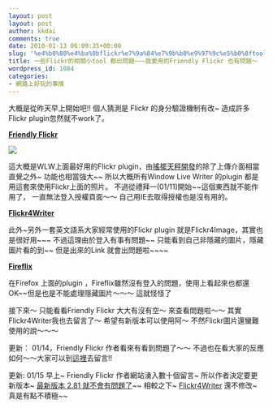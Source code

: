 ```yaml
---
layout: post
layout: post
author: kkdai
comments: true
date: 2010-01-13 06:09:35+00:00
slug: '%e4%b8%80%e4%ba%9bflickr%e7%9a%84%e7%9b%b8%e9%97%9c%e5%b0%8ftool-%e9%83%bd%e5%87%ba%e5%95%8f%e9%a1%8c%e6%88%91%e6%84%9b%e7%94%a8%e7%9a%84friendly-flickr-%e4%b9%9f%e6%9c%89%e5%95%8f%e9%a1%8c'
title: 一些Flickr的相關小tool 都出問題~~~我愛用的Friendly Flickr 也有問題～
wordpress_id: 1084
categories:
- 網路上好玩的事情
---
```


大概是從昨天早上開始吧!! 個人猜測是 Flickr 的身分驗證機制有改~ 造成許多Flickr plugin忽然就不work了。

 

**[Friendly Flickr](http://richielin-programer.blogspot.com/search/label/Friendly.Flickr)**

 

![](http://farm3.static.flickr.com/2706/4268417334_9d09ee9a61_o.jpg)

 

這大概是WLW上面最好用的Flickr plugin，由[搖擺天秤開發](http://richielin-programer.blogspot.com/search/label/Friendly.Flickr)的除了上傳介面相當直覺之外~ 功能也相當強大~~ 所以大概所有Window Live Writer 的plugin 都是用這套來使用Flickr上面的照片。 不過從禮拜一(01/11)開始~~這個東西就不能作用了， 一直無法登入授權頁面～～ 自己用IE去取得授權也是沒有用的。

 

[**Flickr4Writer**](http://flickr4writer.com/)

 

此外~另外一套英文語系大家經常使用的Flickr plugin 就是Flickr4Image，其實也是很好用~~~ 不過這理由於登入有事有問題~~ 只能看到自己非隱藏的圖片，隱藏圖片看的到~~ 但是出來的Link 就會出問題啦~~~~

 

**[Fireflix](https://addons.mozilla.org/zh-TW/firefox/addon/3453)**

 

在Firefox 上面的plugin ，Fireflix雖然沒有登入的問題，使用上看起來也都還OK~~但是也是不能處理隱藏圖片～～～ 這就怪怪了

 

 

接下來～ 只能看看Friendly Flickr 大大有沒有空～ 來查看問題啦～～ 其實Flickr4Writer我也去留言了～ 希望有新版本可以使用阿～ 不然Flickr圖片還蠻難使用的說～～～

 

更新： 01/14，Friendly Flickr 作者看來有看到問題了～～ 不過也在看大家的反應如何～～大家可以到[這裡](http://richielin-programer.blogspot.com/2010/01/friendlyflickr.html)去留言!!

 

更新: 01/15 早上~ Friendly Flickr 作者網站湧入數十個留言~ 所以作者決定要更新版本~ [最新版本 2.81 就不會有問題了](http://richielin-programer.blogspot.com/2010/01/friendlyflickr-281-released.html)~~ 相較之下~ [Flickr4Writer](http://flickr4writer.com/) 還不修改~ 真是有點不積極~~
